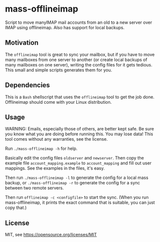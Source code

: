 # mass-offlineimap
Script to move manyIMAP mail accounts from an old to a new server over IMAP using offlineimap. Also has support for local backups.


## Motivation

The `offlineimap` tool is great to sync your mailbox, but if you have to move many mailboxes from one server to another (or create local backups of many mailboxes on one server), writing the config files for it gets tedious. This small and simple scripts generates them for you.

## Dependencies

This is a `Bash` shellscript that uses the `offlineimap` tool to get the job done. Offlineimap should come with your Linux distribution.

## Usage

WARNING: Emails, especially those of others, are better kept safe. Be sure you know what you are doing before running this. You may lose data! This tool comes without any warranties, see the license.

Run `./mass-offlineimap -h` for help.

Basically edit the config files `oldserver` and `newserver`. Then copy the example file `account_mapping.example` to `account_mapping` and fill out user mappings. See the examples in the files, it's easy.

Then run `./mass-offlineimap -l` to generate the config for a local mass backup, or `./mass-offlineimap -r` to generate the config for a sync between two remote servers.

Then run `offlineimap -c <configfile>` to start the sync. (When you run mass-offlineimap, it prints the exact command that is suitable, you can just copy that.)


## License

MIT, see https://opensource.org/licenses/MIT

